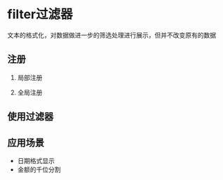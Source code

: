 # filter过滤器

文本的格式化，对数据做进一步的筛选处理进行展示，但并不改变原有的数据

## 注册

1. 局部注册

2. 全局注册

## 使用过滤器

## 应用场景

* 日期格式显示
* 金额的千位分割
